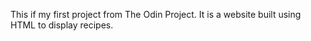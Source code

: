This if my first project from The Odin Project.
It is a website built using HTML to display recipes.

